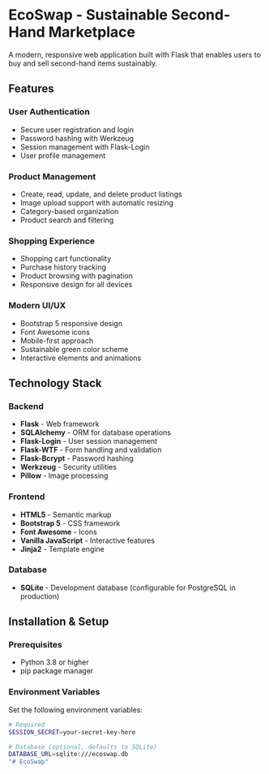 # EcoSwap - Sustainable Second-Hand Marketplace

A modern, responsive web application built with Flask that enables users to buy and sell second-hand items sustainably.

## Features

### User Authentication
- Secure user registration and login
- Password hashing with Werkzeug
- Session management with Flask-Login
- User profile management

### Product Management
- Create, read, update, and delete product listings
- Image upload support with automatic resizing
- Category-based organization
- Product search and filtering

### Shopping Experience
- Shopping cart functionality
- Purchase history tracking
- Product browsing with pagination
- Responsive design for all devices

### Modern UI/UX
- Bootstrap 5 responsive design
- Font Awesome icons
- Mobile-first approach
- Sustainable green color scheme
- Interactive elements and animations

## Technology Stack

### Backend
- **Flask** - Web framework
- **SQLAlchemy** - ORM for database operations
- **Flask-Login** - User session management
- **Flask-WTF** - Form handling and validation
- **Flask-Bcrypt** - Password hashing
- **Werkzeug** - Security utilities
- **Pillow** - Image processing

### Frontend
- **HTML5** - Semantic markup
- **Bootstrap 5** - CSS framework
- **Font Awesome** - Icons
- **Vanilla JavaScript** - Interactive features
- **Jinja2** - Template engine

### Database
- **SQLite** - Development database (configurable for PostgreSQL in production)

## Installation & Setup

### Prerequisites
- Python 3.8 or higher
- pip package manager

### Environment Variables
Set the following environment variables:

```bash
# Required
SESSION_SECRET=your-secret-key-here

# Database (optional, defaults to SQLite)
DATABASE_URL=sqlite:///ecoswap.db
"# EcoSwap" 
